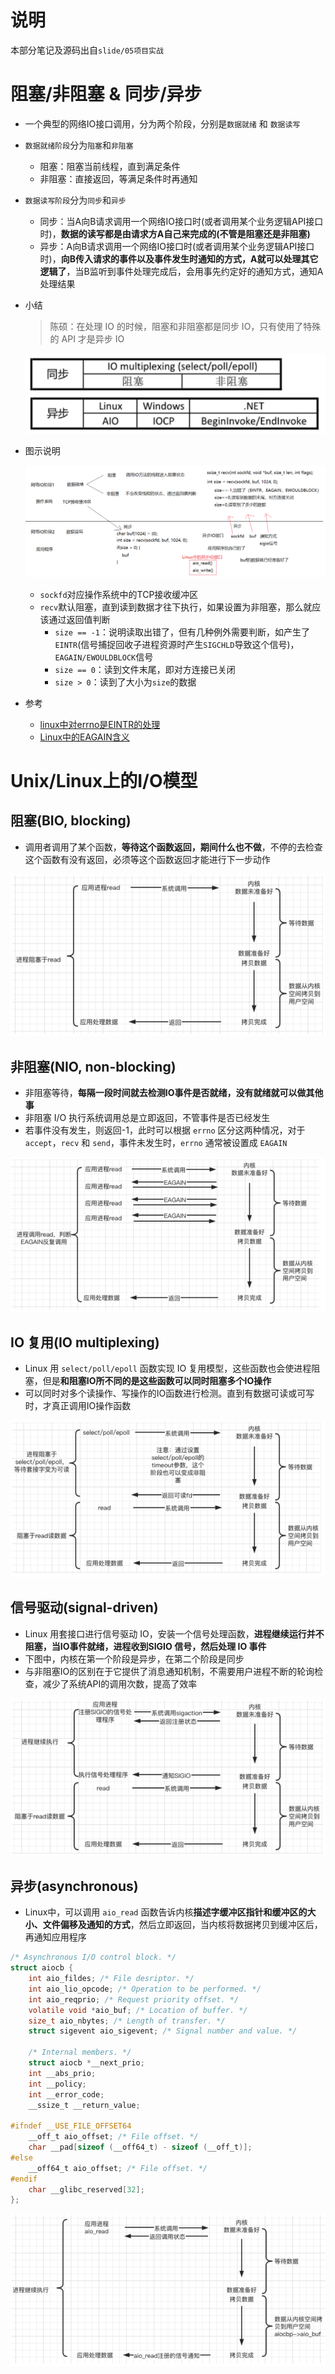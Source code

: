 # 说明

本部分笔记及源码出自`slide/05项目实战`

# 阻塞/非阻塞 & 同步/异步

- 一个典型的网络IO接口调用，分为两个阶段，分别是`数据就绪` 和 `数据读写`

- `数据就绪阶段`分为`阻塞`和`非阻塞`

  - 阻塞：阻塞当前线程，直到满足条件
  - 非阻塞：直接返回，等满足条件时再通知

- `数据读写阶段`分为`同步`和`异步`

  - 同步：当A向B请求调用一个网络IO接口时(或者调用某个业务逻辑API接口时)，**数据的读写都是由请求方A自己来完成的(不管是阻塞还是非阻塞)**
  - 异步：A向B请求调用一个网络IO接口时(或者调用某个业务逻辑API接口时)，**向B传入请求的事件以及事件发生时通知的方式，A就可以处理其它逻辑了**，当B监听到事件处理完成后，会用事先约定好的通知方式，通知A处理结果

- 小结

  > 陈硕：在处理 IO 的时候，阻塞和非阻塞都是同步 IO，只有使用了特殊的 API 才是异步 IO

  ![image-20211209185616260](05项目实战与总结/image-20211209185616260.png)

- 图示说明

  ![image-20211209185734047](05项目实战与总结/image-20211209185734047.png)

  - `sockfd`对应操作系统中的TCP接收缓冲区
  - `recv`默认阻塞，直到读到数据才往下执行，如果设置为非阻塞，那么就应该通过返回值判断
    - `size == -1`：说明读取出错了，但有几种例外需要判断，如产生了`EINTR`(信号捕捉回收子进程资源时产生`SIGCHLD`导致这个信号)，`EAGAIN/EWOULDBLOCK`信号
    - `size == 0`：读到文件末尾，即对方连接已关闭
    - `size > 0`：读到了大小为`size`的数据

- 参考

  - [linux中对errno是EINTR的处理](https://blog.csdn.net/hnlyyk/article/details/51444617)
  - [Linux中的EAGAIN含义](https://www.cnblogs.com/pigerhan/archive/2013/02/27/2935403.html)

# Unix/Linux上的I/O模型

## 阻塞(BIO, blocking)

- 调用者调用了某个函数，**等待这个函数返回，期间什么也不做**，不停的去检查这个函数有没有返回，必须等这个函数返回才能进行下一步动作

![image-20211209201202971](05项目实战与总结/image-20211209201202971.png)

## 非阻塞(NIO, non-blocking)

- 非阻塞等待，**每隔一段时间就去检测IO事件是否就绪，没有就绪就可以做其他事**
- 非阻塞 I/O 执行系统调用总是立即返回，不管事件是否已经发生
- 若事件没有发生，则返回-1，此时可以根据 `errno` 区分这两种情况，对于`accept`，`recv` 和 `send`，事件未发生时，`errno` 通常被设置成 `EAGAIN`

![image-20211209201425774](05项目实战与总结/image-20211209201425774.png)

## IO 复用(IO multiplexing)

- Linux 用 `select/poll/epoll` 函数实现 IO 复用模型，这些函数也会使进程阻塞，但是**和阻塞IO所不同的是这些函数可以同时阻塞多个IO操作**
- 可以同时对多个读操作、写操作的IO函数进行检测。直到有数据可读或可写时，才真正调用IO操作函数

![image-20211209201547104](05项目实战与总结/image-20211209201547104.png)

## 信号驱动(signal-driven)

- Linux 用套接口进行信号驱动 IO，安装一个信号处理函数，**进程继续运行并不阻塞，当IO事件就绪，进程收到SIGIO 信号，然后处理 IO 事件**
- 下图中，内核在第一个阶段是异步，在第二个阶段是同步
- 与非阻塞IO的区别在于它提供了消息通知机制，不需要用户进程不断的轮询检查，减少了系统API的调用次数，提高了效率

![image-20211209201744086](05项目实战与总结/image-20211209201744086.png)

## 异步(asynchronous)

- Linux中，可以调用 `aio_read` 函数告诉内核**描述字缓冲区指针和缓冲区的大小、文件偏移及通知的方式**，然后立即返回，当内核将数据拷贝到缓冲区后，再通知应用程序

```c
/* Asynchronous I/O control block. */ 
struct aiocb { 
    int aio_fildes; /* File desriptor. */ 
    int aio_lio_opcode; /* Operation to be performed. */ 
    int aio_reqprio; /* Request priority offset. */ 
    volatile void *aio_buf; /* Location of buffer. */ 
    size_t aio_nbytes; /* Length of transfer. */ 
    struct sigevent aio_sigevent; /* Signal number and value. */ 
    
    /* Internal members. */ 
    struct aiocb *__next_prio; 
    int __abs_prio; 
    int __policy; 
    int __error_code; 
    __ssize_t __return_value; 
    
#ifndef __USE_FILE_OFFSET64 
    __off_t aio_offset; /* File offset. */ 
    char __pad[sizeof (__off64_t) - sizeof (__off_t)]; 
#else 
    __off64_t aio_offset; /* File offset. */ 
#endif 
    char __glibc_reserved[32]; 
};
```

![image-20211209202158250](05项目实战与总结/image-20211209202158250.png)